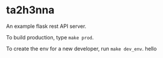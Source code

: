 # ta2h3nna
An example flask rest API server.

To build production, type `make prod`.

To create the env for a new developer, run `make dev_env`.
hello
